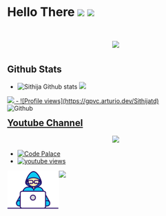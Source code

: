 # Hello There <img src="https://raw.githubusercontent.com/MartinHeinz/MartinHeinz/master/wave.gif" width="50px"> <img src="https://camo.githubusercontent.com/2c8b3670d933220ae3c023fa1d568682975cce3f10799d0d3ff5ecac394b4ee8/68747470733a2f2f6d656469612e67697068792e636f6d2f6d656469612f31326f75664342304d795a31476f2f67697068792e676966" width="50px">
<h1 align="center"><a href="https://github.com/Sithijatd"><img src="https://readme-typing-svg.herokuapp.com?font=calibri&color=2494F7&size=25&center=true&lines=Hello+I'm+Sithijatd"></a></h1>

##   **Github Stats**
- ![Sithija Github stats](https://github-readme-stats.vercel.app/api?username=Sithijatd&show_icons=true&theme=tokyonight)
<a href="https://github.com/Sithijatd"><img src="https://github-readme-stats.vercel.app/api/top-langs/?username=Sithijatd&layout=compact&theme=react&hide_border=true" /> 
<img src="https://github-readme-streak-stats.herokuapp.com/?user=Sithijatd&theme=dark" width="50%" >
- ![Profile views](https://gpvc.arturio.dev/Sithijatd)
<img width="50%" align="Left" alt="Github" src="https://raw.githubusercontent.com/onimur/.github/master/.resources/git-header.svg" />

## Youtube Channel
 <p align="center"><a href="https://youtube.com/channel/UCFH_E0cu7U8GMjEJGnSvYjA"><img src="https://telegra.ph/file/dda94c64726542f7f4312.png" width="400"></a></p>
<p align="center"></P>

- [![Code Palace](https://img.shields.io/youtube/channel/subscribers/UCFH_E0cu7U8GMjEJGnSvYjA?label=ArtboyLK%20subscribes&style=social)](https://youtube.com/channel/UCFH_E0cu7U8GMjEJGnSvYjA)
- [![youtube views](https://img.shields.io/youtube/channel/views/UCFH_E0cu7U8GMjEJGnSvYjA?label=ArtboyLk%20views&style=social)](https://youtube.com/channel/UCFH_E0cu7U8GMjEJGnSvYjA)

<img src="https://octodex.github.com/images/daftpunktocat-thomas.gif" width=100px> <img align="left" src="https://github.com/RazorKenway/RazorKenway/raw/main/Developer.gif" width=120px>

